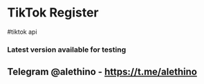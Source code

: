 # TikTok Register
#tiktok api
### Latest version available for testing


## Telegram @alethino - https://t.me/alethino
